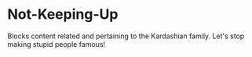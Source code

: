 # Not-Keeping-Up
Blocks content related and pertaining to the Kardashian family. Let's stop making stupid people famous!
